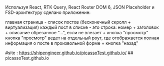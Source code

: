Используя React, RTK Query, React Router DOM 6, JSON Placeholder и FSD-архитектуру сделано приложение:

главная страница - список постов (бесконечный скролл + виртуализация)
каждый пост в списке - это строка: номер + заголовок + описание обрезанное "...", если не влезает + кнопка "просмотр"
кнопка "просмотр" ведет на отдельный роут, где отображается полная информация о посте в произвольной форме + кнопка "назад"

#site : https://shipengineer.github.io/picassoTest.github.io/ 
﻿## picassoTest.github.io
